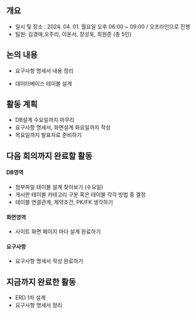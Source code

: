 ## 개요
- 일시 및 장소 : 2024. 04. 01. 월요일 오후 06:00 ~ 09:00 / 오프라인으로 진행
- 팀원: 김경애,오주리, 이윤서, 장성욱, 최원준 (총 5인)

## 논의 내용
- 요구사항 명세서 내용 정리

- 데이터베이스 테이블 설계


## 활동 계획
- DB설계 수요일까지 마무리
- 요구사항 명세서, 화면설계 화요일까지 작성
- 목요일까지 발표자료 준비하기

## 다음 회의까지 완료할 활동
#### DB영역
- 첨부파일 테이블 설계 찾아보기 (수요일)
- 게시판 테이블 카테고리 구분 혹은 테이블 각각 방법 중 결정
- 테이블 연결관계, 제약조건, PK/FK 생각하기 

#### 화면영역
- 사이트 화면 페이지 마다 설계 완료하기 

#### 요구사항 
- 요구사항 명세서 작성 완료하기

## 지금까지 완료한 활동
- ERD 1차 설계
- 요구사항 명세서 정리 
